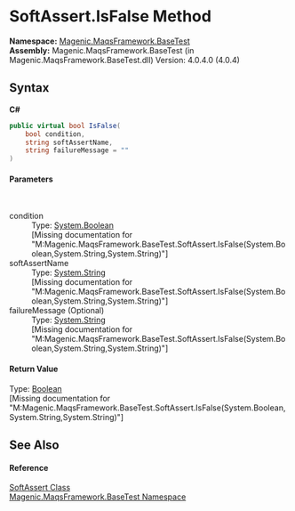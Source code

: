 # SoftAssert.IsFalse Method 
 

**Namespace:**&nbsp;<a href="MAQS_4/BaseTest_AUTOGENERATED/Magenic-MaqsFramework-BaseTest_Namespace">Magenic.MaqsFramework.BaseTest</a><br />**Assembly:**&nbsp;Magenic.MaqsFramework.BaseTest (in Magenic.MaqsFramework.BaseTest.dll) Version: 4.0.4.0 (4.0.4)

## Syntax

**C#**<br />
``` C#
public virtual bool IsFalse(
	bool condition,
	string softAssertName,
	string failureMessage = ""
)
```


#### Parameters
&nbsp;<dl><dt>condition</dt><dd>Type: <a href="http://msdn2.microsoft.com/en-us/library/a28wyd50" target="_blank">System.Boolean</a><br />\[Missing <param name="condition"/> documentation for "M:Magenic.MaqsFramework.BaseTest.SoftAssert.IsFalse(System.Boolean,System.String,System.String)"\]</dd><dt>softAssertName</dt><dd>Type: <a href="http://msdn2.microsoft.com/en-us/library/s1wwdcbf" target="_blank">System.String</a><br />\[Missing <param name="softAssertName"/> documentation for "M:Magenic.MaqsFramework.BaseTest.SoftAssert.IsFalse(System.Boolean,System.String,System.String)"\]</dd><dt>failureMessage (Optional)</dt><dd>Type: <a href="http://msdn2.microsoft.com/en-us/library/s1wwdcbf" target="_blank">System.String</a><br />\[Missing <param name="failureMessage"/> documentation for "M:Magenic.MaqsFramework.BaseTest.SoftAssert.IsFalse(System.Boolean,System.String,System.String)"\]</dd></dl>

#### Return Value
Type: <a href="http://msdn2.microsoft.com/en-us/library/a28wyd50" target="_blank">Boolean</a><br />\[Missing <returns> documentation for "M:Magenic.MaqsFramework.BaseTest.SoftAssert.IsFalse(System.Boolean,System.String,System.String)"\]

## See Also


#### Reference
<a href="MAQS_4/BaseTest_AUTOGENERATED/SoftAssert_Class">SoftAssert Class</a><br /><a href="MAQS_4/BaseTest_AUTOGENERATED/Magenic-MaqsFramework-BaseTest_Namespace">Magenic.MaqsFramework.BaseTest Namespace</a><br />
